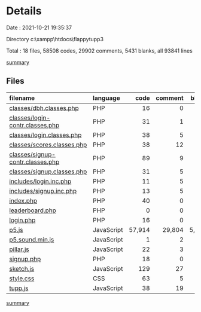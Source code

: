 # Details

Date : 2021-10-21 19:35:37

Directory c:\xampp\htdocs\flappytupp3

Total : 18 files,  58508 codes, 29902 comments, 5431 blanks, all 93841 lines

[summary](results.md)

## Files
| filename | language | code | comment | blank | total |
| :--- | :--- | ---: | ---: | ---: | ---: |
| [classes/dbh.classes.php](/classes/dbh.classes.php) | PHP | 16 | 0 | 2 | 18 |
| [classes/login-contr.classes.php](/classes/login-contr.classes.php) | PHP | 31 | 1 | 6 | 38 |
| [classes/login.classes.php](/classes/login.classes.php) | PHP | 38 | 5 | 7 | 50 |
| [classes/scores.classes.php](/classes/scores.classes.php) | PHP | 38 | 12 | 11 | 61 |
| [classes/signup-contr.classes.php](/classes/signup-contr.classes.php) | PHP | 89 | 9 | 10 | 108 |
| [classes/signup.classes.php](/classes/signup.classes.php) | PHP | 31 | 5 | 7 | 43 |
| [includes/login.inc.php](/includes/login.inc.php) | PHP | 11 | 5 | 5 | 21 |
| [includes/signup.inc.php](/includes/signup.inc.php) | PHP | 13 | 5 | 5 | 23 |
| [index.php](/index.php) | PHP | 40 | 0 | 10 | 50 |
| [leaderboard.php](/leaderboard.php) | PHP | 0 | 0 | 1 | 1 |
| [login.php](/login.php) | PHP | 16 | 0 | 6 | 22 |
| [p5.js](/p5.js) | JavaScript | 57,914 | 29,804 | 5,322 | 93,040 |
| [p5.sound.min.js](/p5.sound.min.js) | JavaScript | 1 | 2 | 0 | 3 |
| [pillar.js](/pillar.js) | JavaScript | 22 | 3 | 0 | 25 |
| [signup.php](/signup.php) | PHP | 18 | 0 | 6 | 24 |
| [sketch.js](/sketch.js) | JavaScript | 129 | 27 | 20 | 176 |
| [style.css](/style.css) | CSS | 63 | 5 | 10 | 78 |
| [tupp.js](/tupp.js) | JavaScript | 38 | 19 | 3 | 60 |

[summary](results.md)
